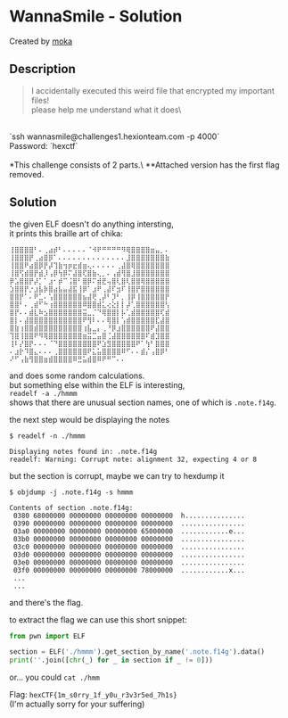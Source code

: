 # WannaSmile - Solution

Created by [moka](https://discordapp.com/users/661109271148101652)

## Description
> I accidentally executed this weird file that encrypted my important files!\
please help me understand what it does\
<br>
`ssh wannasmile@challenges1.hexionteam.com -p 4000`<br/>
Password: `hexctf`
<br><br>
*This challenge consists of 2 parts.\
**Attached version has the first flag removed.

## Solution
the given ELF doesn't do anything intersting,\
it prints this braille art of chika:
```
⢸⣿⣿⣿⣿⠃⠄⢀⣴⡾⠃⠄⠄⠄⠄⠄⠈⠺⠟⠛⠛⠛⠛⠻⢿⣿⣿⣿⣿⣶⣤⡀⠄
⢸⣿⣿⣿⡟⢀⣴⣿⡿⠁⠄⠄⠄⠄⠄⠄⠄⠄⠄⠄⠄⠄⠄⠄⣸⣿⣿⣿⣿⣿⣿⣿⣷
⢸⣿⣿⠟⣴⣿⡿⡟⡼⢹⣷⢲⡶⣖⣾⣶⢄⠄⠄⠄⠄⠄⢀⣼⣿⢿⣿⣿⣿⣿⣿⣿⣿
⢸⣿⢫⣾⣿⡟⣾⡸⢠⡿⢳⡿⠍⣼⣿⢏⣿⣷⢄⡀⠄⢠⣾⢻⣿⣸⣿⣿⣿⣿⣿⣿⣿
⡿⣡⣿⣿⡟⡼⡁⠁⣰⠂⡾⠉⢨⣿⠃⣿⡿⠍⣾⣟⢤⣿⢇⣿⢇⣿⣿⢿⣿⣿⣿⣿⣿
⣱⣿⣿⡟⡐⣰⣧⡷⣿⣴⣧⣤⣼⣯⢸⡿⠁⣰⠟⢀⣼⠏⣲⠏⢸⣿⡟⣿⣿⣿⣿⣿⣿
⣿⣿⡟⠁⠄⠟⣁⠄⢡⣿⣿⣿⣿⣿⣿⣦⣼⢟⢀⡼⠃⡹⠃⡀⢸⡿⢸⣿⣿⣿⣿⣿⡟
⣿⣿⠃⠄⢀⣾⠋⠓⢰⣿⣿⣿⣿⣿⣿⠿⣿⣿⣾⣅⢔⣕⡇⡇⡼⢁⣿⣿⣿⣿⣿⣿⢣
⣿⡟⠄⠄⣾⣇⠷⣢⣿⣿⣿⣿⣿⣿⣿⣭⣀⡈⠙⢿⣿⣿⡇⡧⢁⣾⣿⣿⣿⣿⣿⢏⣾
⣿⡇⠄⣼⣿⣿⣿⣿⣿⣿⣿⣿⣿⣿⣿⠟⢻⠇⠄⠄⢿⣿⡇⢡⣾⣿⣿⣿⣿⣿⣏⣼⣿
⣿⣷⢰⣿⣿⣾⣿⣿⣿⣿⣿⣿⣿⣿⣿⢰⣧⣀⡄⢀⠘⡿⣰⣿⣿⣿⣿⣿⣿⠟⣼⣿⣿
⢹⣿⢸⣿⣿⠟⠻⢿⣿⣿⣿⣿⣿⣿⣿⣶⣭⣉⣤⣿⢈⣼⣿⣿⣿⣿⣿⣿⠏⣾⣹⣿⣿
⢸⠇⡜⣿⡟⠄⠄⠄⠈⠙⣿⣿⣿⣿⣿⣿⣿⣿⠟⣱⣻⣿⣿⣿⣿⣿⠟⠁⢳⠃⣿⣿⣿
⠄⣰⡗⠹⣿⣄⠄⠄⠄⢀⣿⣿⣿⣿⣿⣿⠟⣅⣥⣿⣿⣿⣿⠿⠋⠄⠄⣾⡌⢠⣿⡿⠃
⠜⠋⢠⣷⢻⣿⣿⣶⣾⣿⣿⣿⣿⠿⣛⣥⣾⣿⠿⠟⠛⠉⠄⠄
```

and does some random calculations.\
but something else within the ELF is interesting,\
`readelf -a ./hmmm`\
shows that there are unusual section names,
one of which is `.note.f14g`.

the next step would be displaying the notes
```
$ readelf -n ./hmmm

Displaying notes found in: .note.f14g
readelf: Warning: Corrupt note: alignment 32, expecting 4 or 8
```

but the section is corrupt, maybe we can try to hexdump it
```
$ objdump -j .note.f14g -s hmmm

Contents of section .note.f14g:
 0380 68000000 00000000 00000000 00000000  h...............
 0390 00000000 00000000 00000000 00000000  ................
 03a0 00000000 00000000 00000000 65000000  ............e...
 03b0 00000000 00000000 00000000 00000000  ................
 03c0 00000000 00000000 00000000 00000000  ................
 03d0 00000000 00000000 00000000 00000000  ................
 03e0 00000000 00000000 00000000 00000000  ................
 03f0 00000000 00000000 00000000 78000000  ............x...
 ...
 ...
```
and there's the flag.


to extract the flag we can use this short snippet:
```python
from pwn import ELF

section = ELF('./hmmm').get_section_by_name('.note.f14g').data()
print(''.join([chr(_) for _ in section if _ != 0]))
```
or... you could `cat ./hmm`

Flag: `hexCTF{1m_s0rry_1f_y0u_r3v3r5ed_7h1s}`\
(I'm actually sorry for your suffering)